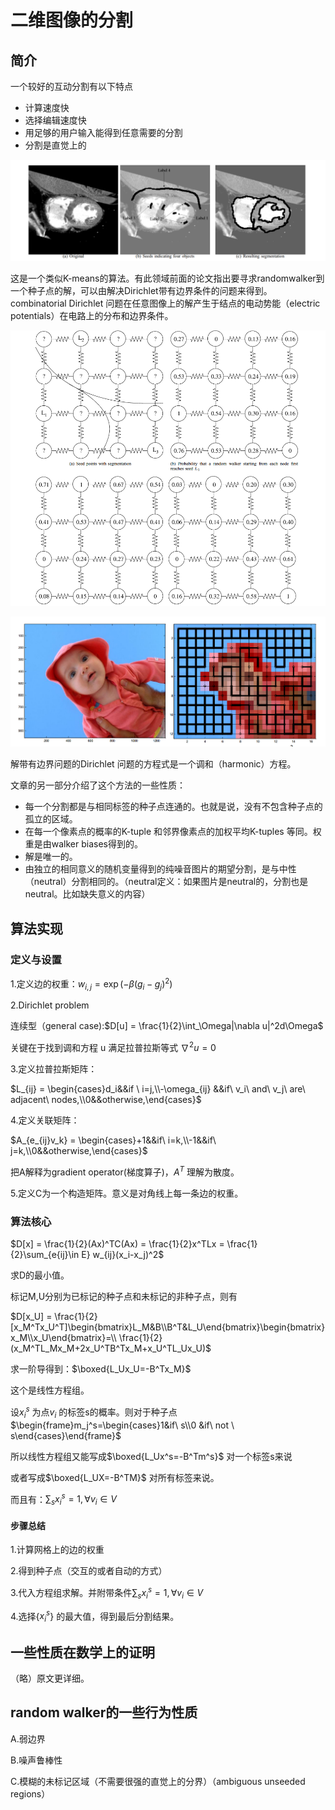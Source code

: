 # 二维图像的分割

## 简介

一个较好的互动分割有以下特点

- 计算速度快
- 选择编辑速度快
- 用足够的用户输入能得到任意需要的分割
- 分割是直觉上的

![](https://github.com/freyakniglty/SegmentationNotes/blob/master/image/segmentation.png
)

这是一个类似K-means的算法。有此领域前面的论文指出要寻求randomwalker到一个种子点的解，可以由解决Dirichlet带有边界条件的问题来得到。combinatorial Dirichlet 问题在任意图像上的解产生于结点的电动势能（electric potentials）在电路上的分布和边界条件。

![](https://github.com/freyakniglty/SegmentationNotes/blob/master/image/electricalcircuit.png
)

![](https://github.com/freyakniglty/SegmentationNotes/blob/master/image/pixelimage.png
)

解带有边界问题的Dirichlet 问题的方程式是一个调和（harmonic）方程。

文章的另一部分介绍了这个方法的一些性质：

- 每一个分割都是与相同标签的种子点连通的。也就是说，没有不包含种子点的孤立的区域。
- 在每一个像素点的概率的K-tuple 和邻界像素点的加权平均K-tuples 等同。权重是由walker biases得到的。
- 解是唯一的。
- 由独立的相同意义的随机变量得到的纯噪音图片的期望分割，是与中性（neutral）分割相同的。（neutral定义：如果图片是neutral的，分割也是neutral。比如缺失意义的内容）



## 算法实现

### 定义与设置

1.定义边的权重：$w_{i,j} = \exp(-\beta(g_i-g_j)^2)$

2.Dirichlet problem

连续型（general case):$D[u] = \frac{1}{2}\int_\Omega|\nabla u|^2d\Omega$

关键在于找到调和方程 u 满足拉普拉斯等式 $\nabla^2u = 0$

3.定义拉普拉斯矩阵：

$L_{ij} = \begin{cases}d_i&&if \ i=j,\\-\omega_{ij} &&if\ v_i\  and\ v_j\ are\ adjacent\ nodes,\\0&&otherwise,\end{cases}$

4.定义关联矩阵：

$A_{e_{ij}v_k} = \begin{cases}+1&&if\ i=k,\\-1&&if\ j=k,\\0&&otherwise,\end{cases}$

把A解释为gradient operator(梯度算子)，$A^T$ 理解为散度。

5.定义C为一个构造矩阵。意义是对角线上每一条边的权重。



### 算法核心

$D[x] = \frac{1}{2}(Ax)^TC(Ax) = \frac{1}{2}x^TLx = \frac{1}{2}\sum_{e{ij}\in E} w_{ij}(x_i-x_j)^2$

求D的最小值。

标记M,U分别为已标记的种子点和未标记的非种子点，则有

$D[x_U] = \frac{1}{2}[x_M^Tx_U^T]\begin{bmatrix}L_M&B\\B^T&L_U\end{bmatrix}\begin{bmatrix}x_M\\x_U\end{bmatrix}=\\ \frac{1}{2}(x_M^TL_Mx_M+2x_U^TB^Tx_M+x_U^TL_Ux_U)$

求一阶导得到：$\boxed{L_Ux_U=-B^Tx_M}$

这个是线性方程组。

设$x^s_i$ 为点$v_i$ 的标签s的概率。则对于种子点$\begin{frame}m_j^s=\begin{cases}1&if\ s\\0 &if\ not \ s\end{cases}\end{frame}$

所以线性方程组又能写成$\boxed{L_Ux^s=-B^Tm^s}$  对一个标签s来说

或者写成$\boxed{L_UX=-B^TM}$ 对所有标签来说。

而且有：$\sum_s x_i^s = 1,\forall v_i\in V$   

#### 步骤总结

1.计算网格上的边的权重

2.得到种子点（交互的或者自动的方式）

3.代入方程组求解。并附带条件$\sum_s x_i^s = 1,\forall v_i\in V$  

4.选择{$x^s_i$} 的最大值，得到最后分割结果。





## 一些性质在数学上的证明

（略）原文更详细。



## random walker的一些行为性质

A.弱边界

B.噪声鲁棒性

C.模糊的未标记区域（不需要很强的直觉上的分界）（ambiguous unseeded regions）







